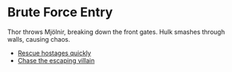 # Brute Force Entry

Thor throws Mjölnir, breaking down the front gates. Hulk smashes through walls, causing chaos.

- [Rescue hostages quickly](path-rescue.md)
- [Chase the escaping villain](path-chase.md)
